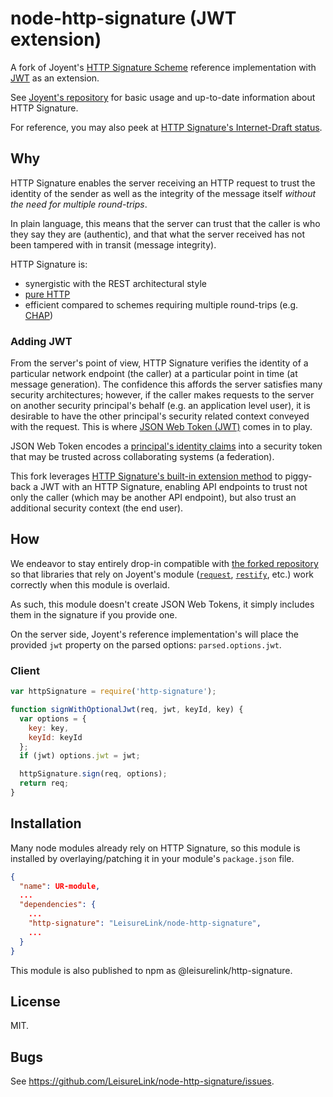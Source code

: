 # node-http-signature (JWT extension)

A fork of Joyent's [HTTP Signature Scheme](http_signing.md) reference implementation with [JWT](http://jwt.io/) as an extension.

See [Joyent's repository](https://github.com/joyent/node-http-signature) for basic usage and up-to-date information about HTTP Signature.

For reference, you may also peek at [HTTP Signature's Internet-Draft status](https://tools.ietf.org/html/draft-cavage-http-signatures-04).

## Why

HTTP Signature enables the server receiving an HTTP request to trust the identity of the sender as well as the integrity of the message itself *_without the need for multiple round-trips_*.

In plain language, this means that the server can trust that the caller is who they say they are (authentic), and that what the server received has not been tampered with in transit (message integrity).

HTTP Signature is:

* synergistic with the REST architectural style
* [pure HTTP](https://tools.ietf.org/html/rfc2617)
* efficient compared to schemes requiring multiple round-trips (e.g. [CHAP](http://en.wikipedia.org/wiki/Challenge-Handshake_Authentication_Protocol))

### Adding JWT

From the server's point of view, HTTP Signature verifies the identity of a particular network endpoint (the caller) at a particular point in time (at message generation). The confidence this affords the server satisfies many security architectures; however, if the caller makes requests to the server on another security principal's behalf (e.g. an application level user), it is desirable to have the other principal's security related context conveyed with the request. This is where [JSON Web Token (JWT)](http://jwt.io/) comes in to play.

JSON Web Token encodes a [principal's identity claims](http://en.wikipedia.org/wiki/Claims-based_identity) into a security token that may be trusted across collaborating systems (a federation).

This fork leverages [HTTP Signature's built-in extension method](https://tools.ietf.org/html/draft-cavage-http-signatures-04#appendix-B) to piggy-back a JWT with an HTTP Signature, enabling API endpoints to trust not only the caller (which may be another API endpoint), but also trust an additional security context (the end user).

## How

We endeavor to stay entirely drop-in compatible with [the forked repository](https://github.com/joyent/node-http-signature) so that libraries that rely on Joyent's module ([`request`](https://github.com/request/request), [`restify`](https://github.com/mcavage/node-restify), etc.) work correctly when this module is overlaid.

As such, this module doesn't create JSON Web Tokens, it simply includes them in the signature if you provide one.

On the server side, Joyent's reference implementation's will place the provided `jwt` property on the parsed options: `parsed.options.jwt`.

### Client

```javascript
var httpSignature = require('http-signature');

function signWithOptionalJwt(req, jwt, keyId, key) {
  var options = {
    key: key,
    keyId: keyId
  };
  if (jwt) options.jwt = jwt;

  httpSignature.sign(req, options);
  return req;
}
```

## Installation

Many node modules already rely on HTTP Signature, so this module is installed by overlaying/patching it in your module's `package.json` file.

```json
{
  "name": UR-module,
  ...
  "dependencies": {
    ...
    "http-signature": "LeisureLink/node-http-signature",
    ...
  }
}
```

This module is also published to npm as @leisurelink/http-signature.

## License

MIT.

## Bugs

See <https://github.com/LeisureLink/node-http-signature/issues>.
